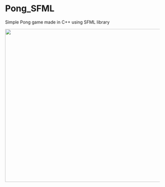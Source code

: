# Pong_SFML
Simple Pong game made in C++ using SFML library

<img src="https://user-images.githubusercontent.com/73905822/115232864-7a1d6a80-a117-11eb-8e1b-4971c4084362.png" width="600" height="500" />

